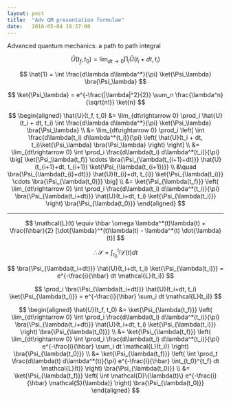 ```yaml
---
layout: post
title:  "Adv QM presentation formulae"
date:   2016-05-04 19:37:00
---
```


Advanced quantum mechanics: a path to path integral

$$\newcommand{\ket}[1]{| #1 \rangle}$$

$$\newcommand{\bra}[1]{\langle #1 |}$$

$$
\hat{U}(t_f, t_0) = \lim_{dt\rightarrow 0} \prod_i \hat{U}(t_i + dt, t_i)
$$

$$
\hat{1} = \int \frac{d\lambda d\lambda^*}{\pi} \ket{\Psi_\lambda} \bra{\Psi_\lambda}
$$

$$
\ket{\Psi_\lambda} = e^{-\frac{|\lambda|^2}{2}} \sum_n \frac{\lambda^n}{\sqrt{n!}} \ket{n}
$$

$$
\begin{aligned}
\hat{U}(t_f, t_0) &= \lim_{dt\rightarrow 0} \prod_i \hat{U}(t_i + dt, t_i)  \int \frac{d\lambda d\lambda^*}{\pi} \ket{\Psi_\lambda} \bra{\Psi_\lambda} \\
&= \lim_{dt\rightarrow 0} \prod_i \left[ \int \frac{d\lambda(t_i) d\lambda^*(t_i)}{\pi} \left( \hat{U}(t_i + dt, t_i)\ket{\Psi_\lambda} \bra{\Psi_\lambda} \right) \right] \\
&= \lim_{dt\rightarrow 0} \int \prod_i \frac{d\lambda(t_i) d\lambda^*(t_i)}{\pi} \big[ \ket{\Psi_\lambda(t_f)} \cdots \bra{\Psi_{\lambda(t_{i+1}+dt)}} \hat{U}(t_{i+1}+dt, t_{i+1}) \ket{\Psi_{\lambda(t_{i+1})}} \\
&\quad \bra{\Psi_{\lambda(t_{i}+dt)}} \hat{U}(t_{i}+dt, t_{i}) \ket{\Psi_{\lambda(t_i)}} \cdots \bra{\Psi_{\lambda(t_0)}} \big] \\
&= \ket{\Psi_{\lambda(t_f)}} \left( \lim_{dt\rightarrow 0} \int \prod_i \frac{d\lambda(t_i) d\lambda^*(t_i)}{\pi} \bra{\Psi_{\lambda(t_i+dt)}} \hat{U}(t_i+dt, t_i) \ket{\Psi_{\lambda(t_i)}} \right) \bra{\Psi_{\lambda(t_0)}}
\end{aligned}
$$

---


$$
\mathcal{L}(t) \equiv \hbar \omega \lambda^*(t)\lambda(t) + \frac{i\hbar}{2} [\dot{\lambda}^*(t)\lambda(t) - \lambda^*(t) \dot{\lambda}(t)]
$$

$$
\therefore \mathcal{S}=\int_{t_0}^{t_f} \mathcal{L}(t) dt
$$

$$
\bra{\Psi_{\lambda(t_i+dt)}} \hat{U}(t_i+dt, t_i) \ket{\Psi_{\lambda(t_i)}} = e^{-\frac{i}{\hbar} dt \mathcal{L}(t_i)}
$$

$$
\prod_i \bra{\Psi_{\lambda(t_i+dt)}} \hat{U}(t_i+dt, t_i) \ket{\Psi_{\lambda(t_i)}} = e^{-\frac{i}{\hbar} \sum_i dt \mathcal{L}(t_i)}
$$

$$
\begin{aligned}
\hat{U}(t_f, t_0) &= \ket{\Psi_{\lambda(t_f)}} \left( \lim_{dt\rightarrow 0} \int \prod_i \frac{d\lambda(t_i) d\lambda^*(t_i)}{\pi} \bra{\Psi_{\lambda(t_i+dt)}} \hat{U}(t_i+dt, t_i) \ket{\Psi_{\lambda(t_i)}} \right) \bra{\Psi_{\lambda(t_0)}} \\
&= \ket{\Psi_{\lambda(t_f)}} \left( \lim_{dt\rightarrow 0} \int \prod_i \frac{d\lambda(t_i) d\lambda^*(t_i)}{\pi} e^{-\frac{i}{\hbar} \sum_i dt \mathcal{L}(t_i)} \right) \bra{\Psi_{\lambda(t_0)}} \\
&= \ket{\Psi_{\lambda(t_f)}} \left( \int \prod_t \frac{d\lambda(t) d\lambda^*(t)}{\pi} e^{-\frac{i}{\hbar} \int_{t_0}^{t_f} dt \mathcal{L}(t)} \right) \bra{\Psi_{\lambda(t_0)}}  \\
&= \ket{\Psi_{\lambda(t_f)}} \left( \int \mathcal{D}\{\lambda(t)\} e^{-\frac{i}{\hbar} \mathcal{S}(\lambda)} \right) \bra{\Psi_{\lambda(t_0)}} 
\end{aligned}
$$






